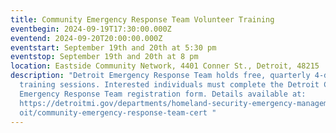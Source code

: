 ```yaml
---
title: Community Emergency Response Team Volunteer Training
eventbegin: 2024-09-19T17:30:00.000Z
eventend: 2024-09-20T20:00:00.000Z
eventstart: September 19th and 20th at 5:30 pm
eventstop: September 19th and 20th at 8 pm
location: Eastside Community Network, 4401 Conner St., Detroit, 48215
description: "Detroit Emergency Response Team holds free, quarterly 4-day
  training sessions. Interested individuals must complete the Detroit Community
  Emergency Response Team registration form. Details available at:
  https://detroitmi.gov/departments/homeland-security-emergency-management-detr\
  oit/community-emergency-response-team-cert "
---
```

